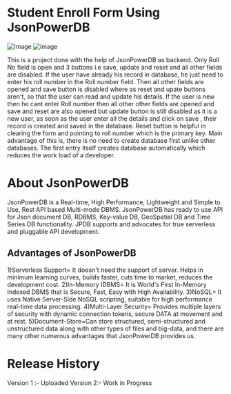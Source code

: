 # Student Enroll Form Using JsonPowerDB
![image](https://github.com/BvsJashwanth/StudentEnrollForm/assets/117766706/afa1d8b7-2fef-4d39-bd5d-73f73d311c44)
![image](https://github.com/BvsJashwanth/StudentEnrollForm/assets/117766706/c8783a03-bca0-4eac-953e-e5d8d9cb19f1)

This is a project done with the help of JsonPowerDB as backend. Only Roll No field is open and 3 buttons i.e save, update and reset and all other fields are disabled. 
If the user have already his record in database, he just need to enter his roll number in the Roll number field. Then all other fields are opened and save button is disabled where as reset and upate buttons aren't, so that the user can read and update his details. 
If the user is new then he cant enter Roll number then all other other fields are opened and save and reset are also opened but update button is still disabled as it is a new user, as soon as the user enter all the details and click on save , their record is created and saved in the database.
Reset button is helpful in clearing the form and pointing to roll number which is the primary key.
Main advantage of this is, there is no need to create database first unlike other databases. The first entry itself creates database automatically which reduces the work load of a developer.
# About JsonPowerDB
JsonPowerDB is a Real-time, High Performance, Lightweight and Simple to Use, Rest API based Multi-mode DBMS. JsonPowerDB has ready to use API for Json document DB, RDBMS, Key-value DB, GeoSpatial DB and Time Series DB functionality. JPDB supports and advocates for true serverless and pluggable API development.
## Advantages of JsonPowerDB
1)Serverless Support= It doesn't need the support of server. Helps in minimum learning curves, builds faster, cuts time to market, reduces the development cost.
2)In-Memory IDBMS= It is World's First In-Memory Indexed DBMS that is Secure, Fast, Easy with High Availability.
3)NoSQL= It uses Native Server-Side NoSQL scripting, suitable for high performance real-time data processing.
4)Multi-Layer Security= Provides multiple layers of security with dynamic connection tokens, secure DATA at movement and at rest.
5)Document-Store=Can store structured, semi-structured and unstructured data along with other types of files and big-data, and there are many other numerous advantages that JsonPowerDB provides us.
# Release History
Version 1 :- Uploaded
Version 2:- Work in Progress
